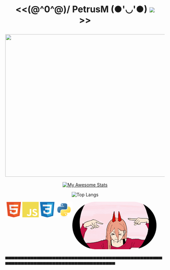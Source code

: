 #                                  <p  align="center"> <span><<</span>\(@^0^@)/ PetrusM (●'◡'●)  ![](https://komarev.com/ghpvc/?username=PetrusMr-github-ZBellzz&color=blueviolet) <br><span>>></span><br> </p>



<img src="https://i.pinimg.com/originals/ca/0f/0e/ca0f0ed42f907be80e8fd356400a9c96.gif" width='1000' height='450' alt="">
                                                                                                                  
<div align="center">
  
  
  
  <a/> [![My Awesome Stats](https://awesome-github-stats.azurewebsites.net/user-stats/PetrusMr?cardType=github&theme=omni&preferLogin=false)](https://git.io/awesome-stats-card)

       
  </a>


![Top Langs](https://github-readme-stats.vercel.app/api/top-langs/?username=PetrusMr&theme=dark&bg_color=2f1539&text_color=f30cde&title_color=f30cde&icon_color=000000&fg_color=000000)
    
   
</div>
  

    
  <a href="app.lofi.co">
    <a href="app.lofi.co">    
           </a>
      <div style="display: flex;" align="center"><br>
    
   <img align="center" alt="JWsley-HTML" height="50" width="53" src="https://raw.githubusercontent.com/devicons/devicon/master/icons/html5/html5-original.svg">
   <img align="center" alt="Js" height="50" width="53" src="https://raw.githubusercontent.com/devicons/devicon/master/icons/javascript/javascript-plain.svg">
   <img align="center" alt="JWsley-CSS" height="50" width="53" src="https://raw.githubusercontent.com/devicons/devicon/master/icons/css3/css3-original.svg">
   <a href="https://github.com/JWsley/Project-Coffe"><img align="center" alt="Python" height="50" width="53" src="https://github.com/devicons/devicon/blob/master/icons/python/python-original.svg"></a>
   <img align="center" alt="minhoro-photo" height="150" style= "border-radius:80px;" src="para readme/gif power.gif">

  
    

  

</div>       
    </center>

 

  

  <center>


 
 </center>

▄▄▄▄▄▄▄▄▄▄▄▄▄▄▄▄▄▄▄▄▄▄▄▄▄▄▄▄▄▄▄▄▄▄▄▄▄▄▄▄▄▄▄▄▄▄▄▄▄▄▄▄▄▄▄▄▄▄▄▄▄▄▄▄▄▄▄▄▄▄▄▄▄▄▄▄▄▄▄▄▄▄▄▄▄
